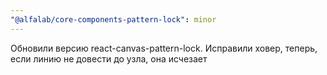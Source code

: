 ```yaml
---
"@alfalab/core-components-pattern-lock": minor
---
```


Обновили версию react-canvas-pattern-lock. Исправили ховер, теперь, если линию не довести до узла, она исчезает
